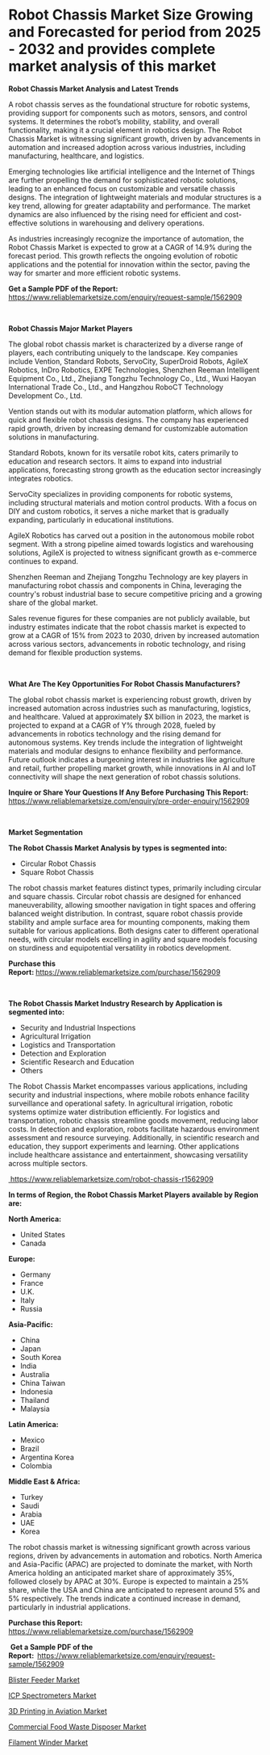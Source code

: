 <p><h1>Robot Chassis Market Size Growing and Forecasted for period from 2025 - 2032 and provides complete market analysis of this market</h1></p><p><strong>Robot Chassis Market Analysis and Latest Trends</strong></p>
<p><p>A robot chassis serves as the foundational structure for robotic systems, providing support for components such as motors, sensors, and control systems. It determines the robot’s mobility, stability, and overall functionality, making it a crucial element in robotics design. The Robot Chassis Market is witnessing significant growth, driven by advancements in automation and increased adoption across various industries, including manufacturing, healthcare, and logistics. </p><p>Emerging technologies like artificial intelligence and the Internet of Things are further propelling the demand for sophisticated robotic solutions, leading to an enhanced focus on customizable and versatile chassis designs. The integration of lightweight materials and modular structures is a key trend, allowing for greater adaptability and performance. The market dynamics are also influenced by the rising need for efficient and cost-effective solutions in warehousing and delivery operations.</p><p>As industries increasingly recognize the importance of automation, the Robot Chassis Market is expected to grow at a CAGR of 14.9% during the forecast period. This growth reflects the ongoing evolution of robotic applications and the potential for innovation within the sector, paving the way for smarter and more efficient robotic systems.</p></p>
<p><strong>Get a Sample PDF of the Report:&nbsp;</strong> <a href="https://www.reliablemarketsize.com/enquiry/request-sample/1562909?utm_campaign=2034&utm_medium=2&utm_source=Github&utm_content=ia&utm_term=08042025&utm_id=robot-chassis">https://www.reliablemarketsize.com/enquiry/request-sample/1562909</a></p>
<p>&nbsp;</p>
<p><strong>Robot Chassis Major Market Players</strong></p>
<p><p>The global robot chassis market is characterized by a diverse range of players, each contributing uniquely to the landscape. Key companies include Vention, Standard Robots, ServoCity, SuperDroid Robots, AgileX Robotics, InDro Robotics, EXPE Technologies, Shenzhen Reeman Intelligent Equipment Co., Ltd., Zhejiang Tongzhu Technology Co., Ltd., Wuxi Haoyan International Trade Co., Ltd., and Hangzhou RoboCT Technology Development Co., Ltd.</p><p>Vention stands out with its modular automation platform, which allows for quick and flexible robot chassis designs. The company has experienced rapid growth, driven by increasing demand for customizable automation solutions in manufacturing.</p><p>Standard Robots, known for its versatile robot kits, caters primarily to education and research sectors. It aims to expand into industrial applications, forecasting strong growth as the education sector increasingly integrates robotics.</p><p>ServoCity specializes in providing components for robotic systems, including structural materials and motion control products. With a focus on DIY and custom robotics, it serves a niche market that is gradually expanding, particularly in educational institutions.</p><p>AgileX Robotics has carved out a position in the autonomous mobile robot segment. With a strong pipeline aimed towards logistics and warehousing solutions, AgileX is projected to witness significant growth as e-commerce continues to expand.</p><p>Shenzhen Reeman and Zhejiang Tongzhu Technology are key players in manufacturing robot chassis and components in China, leveraging the country's robust industrial base to secure competitive pricing and a growing share of the global market.</p><p>Sales revenue figures for these companies are not publicly available, but industry estimates indicate that the robot chassis market is expected to grow at a CAGR of 15% from 2023 to 2030, driven by increased automation across various sectors, advancements in robotic technology, and rising demand for flexible production systems.</p></p>
<p>&nbsp;</p>
<p><strong>What Are The Key Opportunities For Robot Chassis Manufacturers?</strong></p>
<p><p>The global robot chassis market is experiencing robust growth, driven by increased automation across industries such as manufacturing, logistics, and healthcare. Valued at approximately $X billion in 2023, the market is projected to expand at a CAGR of Y% through 2028, fueled by advancements in robotics technology and the rising demand for autonomous systems. Key trends include the integration of lightweight materials and modular designs to enhance flexibility and performance. Future outlook indicates a burgeoning interest in industries like agriculture and retail, further propelling market growth, while innovations in AI and IoT connectivity will shape the next generation of robot chassis solutions.</p></p>
<p><strong>Inquire or Share Your Questions If Any Before Purchasing This Report:</strong> <a href="https://www.reliablemarketsize.com/enquiry/pre-order-enquiry/1562909?utm_campaign=2034&utm_medium=2&utm_source=Github&utm_content=ia&utm_term=08042025&utm_id=robot-chassis">https://www.reliablemarketsize.com/enquiry/pre-order-enquiry/1562909</a></p>
<p>&nbsp;</p>
<p><strong>Market Segmentation</strong></p>
<p><strong>The Robot Chassis Market Analysis by types is segmented into:</strong></p>
<p><ul><li>Circular Robot Chassis</li><li>Square Robot Chassis</li></ul></p>
<p><p>The robot chassis market features distinct types, primarily including circular and square chassis. Circular robot chassis are designed for enhanced maneuverability, allowing smoother navigation in tight spaces and offering balanced weight distribution. In contrast, square robot chassis provide stability and ample surface area for mounting components, making them suitable for various applications. Both designs cater to different operational needs, with circular models excelling in agility and square models focusing on sturdiness and equipotential versatility in robotics development.</p></p>
<p><strong>Purchase this Report:&nbsp;</strong><a href="https://www.reliablemarketsize.com/purchase/1562909?utm_campaign=2034&utm_medium=2&utm_source=Github&utm_content=ia&utm_term=08042025&utm_id=robot-chassis">https://www.reliablemarketsize.com/purchase/1562909</a></p>
<p>&nbsp;</p>
<p><strong>The Robot Chassis Market Industry Research by Application is segmented into:</strong></p>
<p><ul><li>Security and Industrial Inspections</li><li>Agricultural Irrigation</li><li>Logistics and Transportation</li><li>Detection and Exploration</li><li>Scientific Research and Education</li><li>Others</li></ul></p>
<p><p>The Robot Chassis Market encompasses various applications, including security and industrial inspections, where mobile robots enhance facility surveillance and operational safety. In agricultural irrigation, robotic systems optimize water distribution efficiently. For logistics and transportation, robotic chassis streamline goods movement, reducing labor costs. In detection and exploration, robots facilitate hazardous environment assessment and resource surveying. Additionally, in scientific research and education, they support experiments and learning. Other applications include healthcare assistance and entertainment, showcasing versatility across multiple sectors.</p></p>
<p><a href="https://www.reliablemarketsize.com/robot-chassis-r1562909?utm_campaign=2034&utm_medium=2&utm_source=Github&utm_content=ia&utm_term=08042025&utm_id=robot-chassis">&nbsp;https://www.reliablemarketsize.com/robot-chassis-r1562909</a></p>
<p><strong>In terms of Region, the Robot Chassis Market Players available by Region are:</strong></p>
<p>
    <p> <strong> North America: </strong>
        <ul>
            <li>United States</li>
            <li>Canada</li>
        </ul>
        </p> 
    <p> <strong> Europe: </strong>
        <ul>
            <li>Germany</li>
            <li>France</li>
            <li>U.K.</li>
            <li>Italy</li>
            <li>Russia</li>
        </ul>
        </p> 
    <p> <strong> Asia-Pacific: </strong>
        <ul>
            <li>China</li>
            <li>Japan</li>
            <li>South Korea</li>
            <li>India</li>
            <li>Australia</li>
            <li>China Taiwan</li>
            <li>Indonesia</li>
            <li>Thailand</li>
            <li>Malaysia</li>
        </ul>
        </p> 
    <p> <strong> Latin America: </strong>
        <ul>
            <li>Mexico</li>
            <li>Brazil</li>
            <li>Argentina Korea</li>
            <li>Colombia</li>
        </ul>
        </p> 
    <p> <strong> Middle East & Africa: </strong>
        <ul>
            <li>Turkey</li>
            <li>Saudi</li>
            <li>Arabia</li>
            <li>UAE</li>
            <li>Korea</li>
        </ul>
    </p>
    </p>
<p><p>The robot chassis market is witnessing significant growth across various regions, driven by advancements in automation and robotics. North America and Asia-Pacific (APAC) are projected to dominate the market, with North America holding an anticipated market share of approximately 35%, followed closely by APAC at 30%. Europe is expected to maintain a 25% share, while the USA and China are anticipated to represent around 5% and 5% respectively. The trends indicate a continued increase in demand, particularly in industrial applications.</p></p>
<p><strong>Purchase this Report: </strong><a href="https://www.reliablemarketsize.com/purchase/1562909?utm_campaign=2034&utm_medium=2&utm_source=Github&utm_content=ia&utm_term=08042025&utm_id=robot-chassis">https://www.reliablemarketsize.com/purchase/1562909</a></p>
<p>&nbsp;<strong>Get a Sample PDF of the Report:&nbsp;&nbsp;</strong><a href="https://www.reliablemarketsize.com/enquiry/request-sample/1562909?utm_campaign=2034&utm_medium=2&utm_source=Github&utm_content=ia&utm_term=08042025&utm_id=robot-chassis">https://www.reliablemarketsize.com/enquiry/request-sample/1562909</a></p>
<p><strong></strong></p>
<p><p><a href="https://github.com/kaganalcinwv/Market-Research-Report-List-1/blob/main/blister-feeder-market.md?utm_campaign=2034&utm_medium=2&utm_source=Github&utm_content=ia&utm_term=08042025&utm_id=robot-chassis">Blister Feeder Market</a></p><p><a href="https://github.com/janustabarf2/Market-Research-Report-List-1/blob/main/icp-spectrometers-market.md?utm_campaign=2034&utm_medium=2&utm_source=Github&utm_content=ia&utm_term=08042025&utm_id=robot-chassis">ICP Spectrometers Market</a></p><p><a href="https://github.com/calizlewin2f/Market-Research-Report-List-1/blob/main/3d-printing-in-aviation-market.md?utm_campaign=2034&utm_medium=2&utm_source=Github&utm_content=ia&utm_term=08042025&utm_id=robot-chassis">3D Printing in Aviation Market</a></p><p><a href="https://github.com/moroesarta/Market-Research-Report-List-1/blob/main/commercial-food-waste-disposer-market.md?utm_campaign=2034&utm_medium=2&utm_source=Github&utm_content=ia&utm_term=08042025&utm_id=robot-chassis">Commercial Food Waste Disposer Market</a></p><p><a href="https://github.com/szaszgrychkq/Market-Research-Report-List-1/blob/main/filament-winder-market.md?utm_campaign=2034&utm_medium=2&utm_source=Github&utm_content=ia&utm_term=08042025&utm_id=robot-chassis">Filament Winder Market</a></p></p>